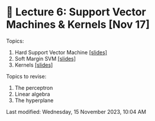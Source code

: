 # &#x1F4D1; Lecture 6: Support Vector Machines & Kernels [Nov 17]

Topics:

1. Hard Support Vector Machine [[slides]](content/06_soft_svm.pdf)
1. Soft Margin SVM [[slides]](content/06_soft_svm.pdf)
1. Kernels [[slides]](content/07_kernels.pdf)

Topics to revise:

1. The perceptron
1. Linear algebra
1. The hyperplane

Last modified: Wednesday, 15 November 2023, 10:04 AM
